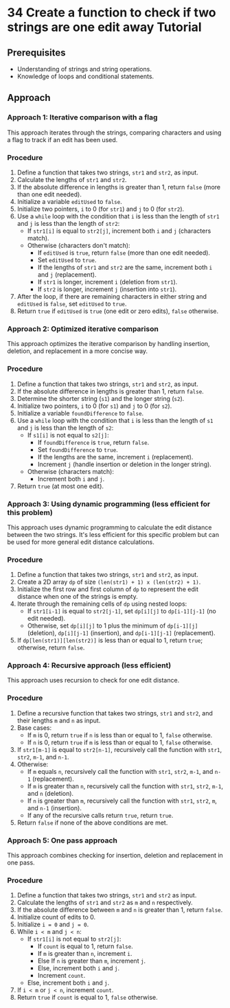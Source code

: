 # 34 Create a function to check if two strings are one edit away Tutorial

## Prerequisites

*   Understanding of strings and string operations.
*   Knowledge of loops and conditional statements.

## Approach

### Approach 1: Iterative comparison with a flag

This approach iterates through the strings, comparing characters and using a flag to track if an edit has been used.

### Procedure

1. Define a function that takes two strings, `str1` and `str2`, as input.
2. Calculate the lengths of `str1` and `str2`.
3. If the absolute difference in lengths is greater than 1, return `false` (more than one edit needed).
4. Initialize a variable `editUsed` to `false`.
5. Initialize two pointers, `i` to 0 (for `str1`) and `j` to 0 (for `str2`).
6. Use a `while` loop with the condition that `i` is less than the length of `str1` and `j` is less than the length of `str2`:
    *   If `str1[i]` is equal to `str2[j]`, increment both `i` and `j` (characters match).
    *   Otherwise (characters don't match):
        *   If `editUsed` is `true`, return `false` (more than one edit needed).
        *   Set `editUsed` to `true`.
        *   If the lengths of `str1` and `str2` are the same, increment both `i` and `j` (replacement).
        *   If `str1` is longer, increment `i` (deletion from `str1`).
        *   If `str2` is longer, increment `j` (insertion into `str1`).
7. After the loop, if there are remaining characters in either string and `editUsed` is `false`, set `editUsed` to `true`.
8. Return `true` if `editUsed` is `true` (one edit or zero edits), `false` otherwise.

### Approach 2: Optimized iterative comparison

This approach optimizes the iterative comparison by handling insertion, deletion, and replacement in a more concise way.

### Procedure

1. Define a function that takes two strings, `str1` and `str2`, as input.
2. If the absolute difference in lengths is greater than 1, return `false`.
3. Determine the shorter string (`s1`) and the longer string (`s2`).
4. Initialize two pointers, `i` to 0 (for `s1`) and `j` to 0 (for `s2`).
5. Initialize a variable `foundDifference` to `false`.
6. Use a `while` loop with the condition that `i` is less than the length of `s1` and `j` is less than the length of `s2`:
    *   If `s1[i]` is not equal to `s2[j]`:
        *   If `foundDifference` is `true`, return `false`.
        *   Set `foundDifference` to `true`.
        *   If the lengths are the same, increment `i` (replacement).
        *   Increment `j` (handle insertion or deletion in the longer string).
    *   Otherwise (characters match):
        *   Increment both `i` and `j`.
7. Return `true` (at most one edit).

### Approach 3: Using dynamic programming (less efficient for this problem)

This approach uses dynamic programming to calculate the edit distance between the two strings. It's less efficient for this specific problem but can be used for more general edit distance calculations.

### Procedure

1. Define a function that takes two strings, `str1` and `str2`, as input.
2. Create a 2D array `dp` of size `(len(str1) + 1) x (len(str2) + 1)`.
3. Initialize the first row and first column of `dp` to represent the edit distance when one of the strings is empty.
4. Iterate through the remaining cells of `dp` using nested loops:
    *   If `str1[i-1]` is equal to `str2[j-1]`, set `dp[i][j]` to `dp[i-1][j-1]` (no edit needed).
    *   Otherwise, set `dp[i][j]` to 1 plus the minimum of `dp[i-1][j]` (deletion), `dp[i][j-1]` (insertion), and `dp[i-1][j-1]` (replacement).
5. If `dp[len(str1)][len(str2)]` is less than or equal to 1, return `true`; otherwise, return `false`.

### Approach 4: Recursive approach (less efficient)

This approach uses recursion to check for one edit distance.

### Procedure

1. Define a recursive function that takes two strings, `str1` and `str2`, and their lengths `m` and `n` as input.
2. Base cases:
    * If `m` is 0, return `true` if `n` is less than or equal to 1, `false` otherwise.
    * If `n` is 0, return `true` if `m` is less than or equal to 1, `false` otherwise.
3. If `str1[m-1]` is equal to `str2[n-1]`, recursively call the function with `str1`, `str2`, `m-1`, and `n-1`.
4. Otherwise:
    * If `m` equals `n`, recursively call the function with `str1`, `str2`, `m-1`, and `n-1` (replacement).
    * If `m` is greater than `n`, recursively call the function with `str1`, `str2`, `m-1`, and `n` (deletion).
    * If `n` is greater than `m`, recursively call the function with `str1`, `str2`, `m`, and `n-1` (insertion).
    * If any of the recursive calls return `true`, return `true`.
5. Return `false` if none of the above conditions are met.

### Approach 5: One pass approach

This approach combines checking for insertion, deletion and replacement in one pass.

### Procedure

1. Define a function that takes two strings, `str1` and `str2` as input.
2. Calculate the lengths of `str1` and `str2` as `m` and `n` respectively.
3. If the absolute difference between `m` and `n` is greater than 1, return `false`.
4. Initialize count of edits to 0.
5. Initialize `i = 0` and `j = 0`.
6. While `i < m` and `j < n`:
    * If `str1[i]` is not equal to `str2[j]`:
        * If `count` is equal to 1, return `false`.
        * If `m` is greater than `n`, increment `i`.
        * Else If `n` is greater than `m`, increment `j`.
        * Else, increment both `i` and `j`.
        * Increment `count`.
    * Else, increment both `i` and `j`.
7. If `i < m` or `j < n`, increment `count`.
8. Return `true` if `count` is equal to 1, `false` otherwise.
